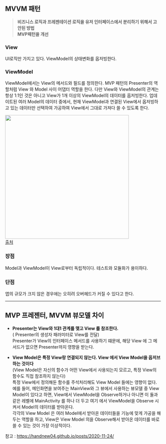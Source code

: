 ## MVVM 패턴

> **비즈니스 로직과 프레젠테이션 로직을 유저 인터페이스에서 분리하기 위해서 고안된 방법** <br/> **MVP패턴을 개선**

### View

UI로직만 가지고 있다. ViewModel의 상태변화를 옵저빙한다.

### ViewModel

ViewModel에서는 View의 메서드와 필드를 정의한다.
MVP 패턴의 Presenter의 역할처럼 View 와 Model 사이 어댑터 역할을 한다. 다만 View와 ViewModel의 관계는 항상 1:1인 것은 아니고 View가 1개 이상의 ViewModel의 데이터를 옵저빙한다.
업데이트된 여러 Model의 데이터 중에서, 현재 ViewModel과 연결된 View에서 옵저빙하고 있는 데이터만 선택하여 가공하여 View에서 그대로 가져다 쓸 수 있도록 한다.

[<img src="https://velog.velcdn.com/images%2Fk7120792%2Fpost%2F435f3582-4ebb-464d-a2c4-5d828d4fc63c%2F%E1%84%87%E1%85%B2%20%E1%84%86%E1%85%A9%E1%84%83%E1%85%A6%E1%86%AF%20%E1%84%89%E1%85%A1%E1%84%8B%E1%85%AD%E1%86%BC%20%E1%84%8B%E1%85%A8%E1%84%89%E1%85%B5.png" width="400"/>](https://velog.velcdn.com/images%2Fk7120792%2Fpost%2F435f3582-4ebb-464d-a2c4-5d828d4fc63c%2F%E1%84%87%E1%85%B2%20%E1%84%86%E1%85%A9%E1%84%83%E1%85%A6%E1%86%AF%20%E1%84%89%E1%85%A1%E1%84%8B%E1%85%AD%E1%86%BC%20%E1%84%8B%E1%85%A8%E1%84%89%E1%85%B5.png)<br/>
[출처](https://velog.io/@k7120792/Model-View-ViewModel-Pattern)

### 장점

Model과 ViewModel이 View로부터 독립적이다.
테스트와 모듈화가 용이하다.

### 단점

앱의 규모가 크지 않은 경우에는 오히려 오버헤드가 커질 수 있다고 한다.

---

## MVP 프레젠터, MVVM 뷰모델 차이

- **Presenter는 View와 1대1 관계를 맺고 View 를 참조한다.**<br/>
  ( Presenter의 생성자 패러미터로 View를 전달)<br/>
  Presenter가 View의 인터페이스 메서드를 사용하기 떄문에, 해당 View 에 그 메서드가 없으면 Presenter까지 영향을 받는다.

- **View Model은 특정 View랑 연결되지 않는다. View 에서 View Model을 옵저브하는 것이다**<br/>
  (View Model은 자신의 함수가 어떤 View에서 사용되는지 모르고, 특정 View의 함수도 직접 참조하지 않는다)<br/>
  특정 View에서 정의해둔 함수를 주석처리해도 View Model 들에는 영향이 없다.
  <br/>예를 들어, 메인화면을 보여주는 MainView와 그 뷰에서 사용하는 뷰모델 중 View Model이 있다고 하면,
  View에서 ViewModel을 Observe하거나
  아니면 이 둘과 같은 레벨에 MainActivity 를 하나 더 두고 여기 에서 ViewModel을 Observe 시켜서 Model의 데이터를 받아온다.
  <br/>각각의 View Model 은 여러 Model에서 받아온 데이터들을 기능에 맞게 가공을 해두는 역할을 하고, View은 View Model 의을 Observe해서 받아온 데이터를 바로 쓸 수 있는 것이 가장 이상적이다.

참고 : https://handnew04.github.io/posts/2020-11-24/

